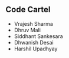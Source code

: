 ## Code Cartel

- Vrajesh Sharma
- Dhruv Mali
- Siddhant Sankesara
- Dhwanish Desai
- Harshil Upadhyay